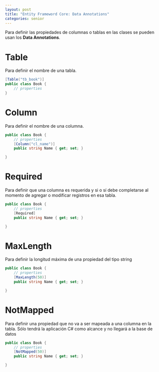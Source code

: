 ```yaml
---
layout: post
title: "Entity Frameword Core: Data Annotations"
categories: senior
---
```


Para definir las propiedades de columnas o tablas en las clases se<!--more--> pueden usan los **Data Annotations**.

# Table
Para definir el nombre de una tabla.
```csharp
[Table("tb_book")]
public class Book {
    // properties
}
```

# Column
Para definir el nombre de una columna.
```csharp
public class Book {
    // properties
    [Column("cl_name")]
    public string Name { get; set; }

}
```

# Required
Para definir que una columna es requerida y si o sí debe completarse al momento de agregar o modificar registros en esa tabla.
```csharp
public class Book {
    // properties
    [Required]
    public string Name { get; set; }

}
```

# MaxLength
Para definir la longitud máxima de una propiedad del tipo string
```csharp
public class Book {
    // properties
    [MaxLength(50)]
    public string Name { get; set; }

}
```

# NotMapped
Para definir una propiedad que no va a ser mapeada a una columna en la tabla. Sólo tendrá la aplicación C# como alcance y no llegará a la base de datos
```csharp
public class Book {
    // properties
    [NotMapped(50)]
    public string Name { get; set; }

}
```
